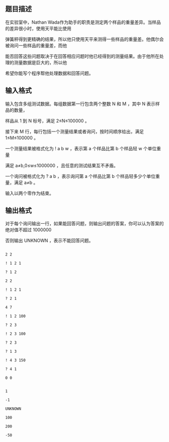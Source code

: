 ## 题目描述

<div>
 在实验室中，Nathan Wada作为助手的职责是测定两个样品的重量差异。当样品的差异很小时，使用天平能比使用
</div> 
<div>
 弹簧秤得到更精确的结果，所以他只使用天平来测得一些样品的重量差。他偶尔会被询问一些样品的重量差，而他
</div> 
<div>
 能否回答这些问题取决于在回答相应问题时他已经得到的测量结果。由于他所在处理的测量数据是巨大的，所以他
</div> 
<div>
 希望你能写个程序帮他处理数据和回答问题。
</div> 
<p></p>

## 输入格式

<div>
 输入包含多组测试数据。每组数据第一行包含两个整数 N 和 M ，其中 N 表示样品的数量，
</div> 
<div>
 样品从 1 到 N 标号，满足 2≤N≤100000 。
</div> 
<div>
 接下来 M 行，每行包括一个测量结果或者询问，按时间顺序给出，满足 1≤M≤100000 。
</div> 
<div>
 一个测量结果被格式化为 ! a b w ，表示第 a 个样品比第 b 个样品轻 w 个单位重量
</div> 
<div>
 满足 a≠b,0≤w≤1000000 ，且任意的测试结果互不矛盾。
</div> 
<div>
 一个询问被格式化为 ? a b ，表示询问第 a 个样品比第 b 个样品轻多少个单位重量，满足 a≠b 。
</div> 
<div>
 输入以两个零作为结束。
</div> 
<p></p>

## 输出格式

<div>
 对于每个询问输出一行，如果能回答问题，则输出问题的答案，你可以认为答案的绝对值不超过 1000000 
</div> 
<div>
 否则输出 UNKNOWN ，表示不能回答问题。
</div> 
<p></p>

```input1
2 2
! 1 2 1
? 1 2
2 2
! 1 2 1
? 2 1
4 7
! 1 2 100
? 2 3
! 2 3 100
? 2 3
? 1 3
! 4 3 150
? 4 1
0 0
```
```output1
1
-1
UNKNOWN
100
200
-50
```
